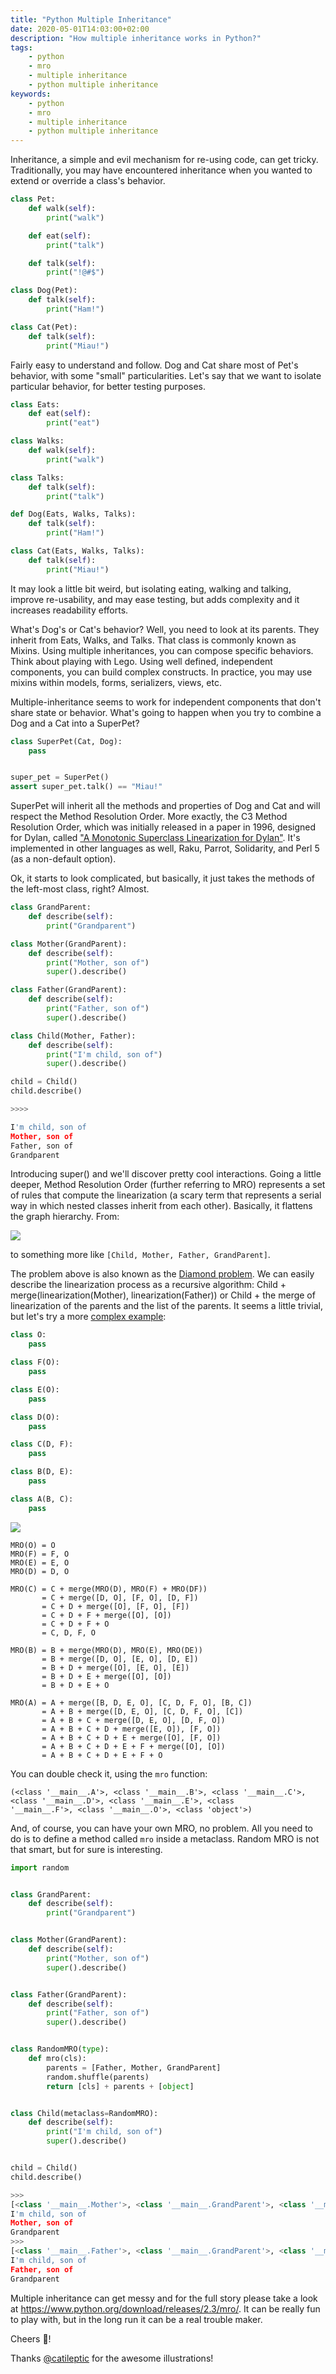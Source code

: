 ```yaml
---
title: "Python Multiple Inheritance"
date: 2020-05-01T14:03:00+02:00
description: "How multiple inheritance works in Python?"
tags:
    - python
    - mro
    - multiple inheritance
    - python multiple inheritance
keywords:
    - python
    - mro
    - multiple inheritance
    - python multiple inheritance
---
```


Inheritance, a simple and evil mechanism for re-using code, can get tricky. Traditionally, you may have encountered inheritance when you wanted to extend or override a class's behavior.

```python
class Pet:
    def walk(self):
        print("walk")

    def eat(self):
        print("talk")

    def talk(self):
        print("!@#$")

class Dog(Pet):
    def talk(self):
        print("Ham!")

class Cat(Pet):
    def talk(self):
        print("Miau!")
```


Fairly easy to understand and follow. Dog and Cat share most of Pet's behavior, with some "small" particularities.
Let's say that we want to isolate particular behavior, for better testing purposes.


```python
class Eats:
    def eat(self):
        print("eat")

class Walks:
    def walk(self):
        print("walk")

class Talks:
    def talk(self):
        print("talk")

def Dog(Eats, Walks, Talks):
    def talk(self):
        print("Ham!")

class Cat(Eats, Walks, Talks):
    def talk(self):
        print("Miau!")
```
It may look a little bit weird, but isolating eating, walking and talking, improve re-usability, and may ease testing, but adds complexity and it increases readability efforts.

What's Dog's or Cat's behavior? Well, you need to look at its parents. They inherit from Eats, Walks, and Talks. That class is commonly known as Mixins. Using multiple inheritances, you can compose specific behaviors. Think about playing with Lego. Using well defined, independent components, you can build complex constructs. In practice, you may use mixins within models, forms, serializers, views, etc.

Multiple-inheritance seems to work for independent components that don't share state or behavior. What's going to happen when you try to combine a Dog and a Cat into a SuperPet?

```python
class SuperPet(Cat, Dog):
    pass


super_pet = SuperPet()
assert super_pet.talk() == "Miau!"
```
SuperPet will inherit all the methods and properties of Dog and Cat and will respect the Method Resolution Order. More exactly, the C3 Method Resolution Order, which was initially released in a paper in 1996, designed for Dylan, called ["A Monotonic Superclass Linearization for Dylan"](https://doi.org/10.1145/236337.236343). It's implemented in other languages as well, Raku, Parrot, Solidarity, and Perl 5 (as a non-default option).

Ok, it starts to look complicated, but basically, it just takes the methods of the left-most class, right?
Almost.

```python
class GrandParent:
    def describe(self):
        print("Grandparent")

class Mother(GrandParent):
    def describe(self):
        print("Mother, son of")
        super().describe()

class Father(GrandParent):
    def describe(self):
        print("Father, son of")
        super().describe()

class Child(Mother, Father):
    def describe(self):
        print("I'm child, son of")
        super().describe()

child = Child()
child.describe()

>>>>

I'm child, son of
Mother, son of
Father, son of
Grandparent
```

Introducing super() and we'll discover pretty cool interactions.
Going a little deeper, Method Resolution Order (further referring to MRO) represents a set of rules that compute the linearization (a scary term that represents a serial way in which nested classes inherit from each other). Basically, it flattens the graph hierarchy. From:

![](/parents.jpg)

to something more like `[Child, Mother, Father, GrandParent]`.

The problem above is also known as the [Diamond problem](https://en.wikipedia.org/wiki/Multiple_inheritance).
We can easily describe the linearization process as a recursive algorithm: Child + merge(linearization(Mother), linearization(Father)) or Child + the merge of linearization of the parents and the list of the parents. It seems a little trivial, but let's try a more [complex example](https://www.python.org/download/releases/2.3/mro/):

```python
class O:
    pass

class F(O):
    pass

class E(O):
    pass

class D(O):
    pass

class C(D, F):
    pass

class B(D, E):
    pass

class A(B, C):
    pass
```

![](/complex.jpg)

```
MRO(O) = O
MRO(F) = F, O
MRO(E) = E, O
MRO(D) = D, O

MRO(C) = C + merge(MRO(D), MRO(F) + MRO(DF))
       = C + merge([D, O], [F, O], [D, F])
       = C + D + merge([O], [F, O], [F])
       = C + D + F + merge([O], [O])
       = C + D + F + O
       = C, D, F, O

MRO(B) = B + merge(MRO(D), MRO(E), MRO(DE))
       = B + merge([D, O], [E, O], [D, E])
       = B + D + merge([O], [E, O], [E])
       = B + D + E + merge([O], [O])
       = B + D + E + O

MRO(A) = A + merge([B, D, E, O], [C, D, F, O], [B, C])
       = A + B + merge([D, E, O], [C, D, F, O], [C])
       = A + B + C + merge([D, E, O], [D, F, O])
       = A + B + C + D + merge([E, O]), [F, O])
       = A + B + C + D + E + merge([O], [F, O])
       = A + B + C + D + E + F + merge([O], [O])
       = A + B + C + D + E + F + O
```

You can double check it, using the `mro` function:
```
(<class '__main__.A'>, <class '__main__.B'>, <class '__main__.C'>, <class '__main__.D'>, <class '__main__.E'>, <class
'__main__.F'>, <class '__main__.O'>, <class 'object'>)
```

And, of course, you can have your own MRO, no problem. All you need to do is to define a method called `mro` inside a metaclass.
Random MRO is not that smart, but for sure is interesting.

```python
import random


class GrandParent:
    def describe(self):
        print("Grandparent")


class Mother(GrandParent):
    def describe(self):
        print("Mother, son of")
        super().describe()


class Father(GrandParent):
    def describe(self):
        print("Father, son of")
        super().describe()


class RandomMRO(type):
    def mro(cls):
        parents = [Father, Mother, GrandParent]
        random.shuffle(parents)
        return [cls] + parents + [object]


class Child(metaclass=RandomMRO):
    def describe(self):
        print("I'm child, son of")
        super().describe()


child = Child()
child.describe()

>>> 
[<class '__main__.Mother'>, <class '__main__.GrandParent'>, <class '__main__.Father'>]
I'm child, son of
Mother, son of
Grandparent
>>>
[<class '__main__.Father'>, <class '__main__.GrandParent'>, <class '__main__.Mother'>]
I'm child, son of
Father, son of
Grandparent
```

Multiple inheritance can get messy and for the full story please take a look at https://www.python.org/download/releases/2.3/mro/.
It can be really fun to play with, but in the long run it can be a real trouble maker.

Cheers 🍺!

Thanks [@catileptic](https://twitter.com/catileptic) for the awesome illustrations!
